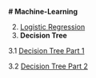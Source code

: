 **# Machine-Learning**

2. <a href="https://www.analyticsvidhya.com/blog/2021/08/conceptual-understanding-of-logistic-regression-for-data-science-beginners/">Logistic Regression</a>
3. <b> Decision Tree </b>

3.1  <a href="https://www.analyticsvidhya.com/blog/2020/10/all-about-decision-tree-from-scratch-with-python-implementation/">Decision Tree Part 1</a>

3.2  <a href="https://www.kaggle.com/code/prashant111/decision-tree-classifier-tutorial">Decision Tree Part 2</a>
